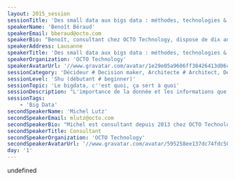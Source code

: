 ```yaml
---
layout: 2015_session
sessionTitle: 'Des small data aux bigs data : méthodes, technologies & cas pratiques'
speakerName: 'Benoît Béraud'
speakerEmail: bberaud@octo.com
speakerBio: "Benoît, consultant chez OCTO Technology, dispose de dix ans d’expérience dans le développement logiciel.\n\nIngénieur des Mines et Docteur, il a suivi un double cursus industriel et scientifique.\n\nSes expériences au sein de centre de recherche, site de production industrielle et startup l’ont amené à développer une expertise du framework .Net et de la plateforme Azure, tout autant sur le backend que le frontend d’applications web ou desktop.\n\nSur le plan scientifique, il s’est intéressé à des domaines comme l’optimisation, la modélisation, les statistiques et le machine learning, et à les appliquer dans le monde de l’entreprise au travers de logiciels, méthodologies et brevet."
speakerAddress: Lausanne
speakerTitle: 'Des small data aux bigs data : méthodes, technologies & cas pratiques'
speakerOrganization: 'OCTO Technology'
speakerAvatarUrl: '//www.gravatar.com/avatar/1e29e05a9606ff38426413d06ce7dbc5?size=200&default=mm'
sessionCategory: 'Décideur # Decision maker, Architecte # Architect, Développeur # Developer'
sessionLevel: 'Shu (débutant # beginner)'
sessionTopic: 'Le bigdata, c''est quoi, ça sert à quoi'
sessionDescription: "L'importance de la donnée et les informations que nous pouvons en tirer sont en train de révolutionner notre monde. De plus en plus massives et hétérogènes, l'exploitation de ces données induit de faire appel à de nouvelles méthodes et technologies. Ces évolutions récentes en termes de moyens de stockage, de capacités de calcul et de méthodes d'analyse donnent une nouvelle place aux données dans notre quotidien.\n\nCette présentation offre une découverte du monde du big data en introduisant les différentes technologies utilisées et en les illustrant de plusieurs cas pratiques."
sessionTags:
    - 'Big Data'
secondSpeakerName: 'Michel Lutz'
secondSpeakerEmail: mlutz@octo.com
secondSpeakerBio: "Michel est consultant depuis 2013 chez OCTO Technology, dans la business unit Big Data\n\nIl intervient en tant que Data Scientist sur des sujets tels que la gestion des capacités, la détection de fraude (analyses exploratoires et prédictives)\n\nIl a une double cursus gestion (Master en management) et scientifique (Doctorat en génie industriel), complété par une expérience professionnelle dans les secteurs de l’industrie (PSA, STMicroelectronics) et de l’IT (Capgemini).\n\nEn conséquence, il a développé une réflexion personnelle concernant l’usage des statistiques dans les activités opérationnelles des organisations, matérialisée par de nombreuses publications nationales et internationales : thèse de doctorat, publications en revues scientifiques et professionnelles, conférences. Il est également co-vainqueur du Challenge ENBIS-Greenfield 2013, pour la diffusion des statistiques auprès de non-statisticiens (http://www.statistics2013.org/files/2013/08/August-26-2013.pdf)\n\nMichel est docteur de l’Ecole Nationale Supérieure des Mines de Saint-Etienne, spécialité Génie Industriel (2013)"
secondSpeakerTitle: Consultant
secondSpeakerOrganization: 'OCTO Technology'
secondSpeakerAvatarUrl: '//www.gravatar.com/avatar/595258ee137dc74fdc508d6ef2fa33f5?size=200&default=mm'
day: '1'
---
```


undefined
